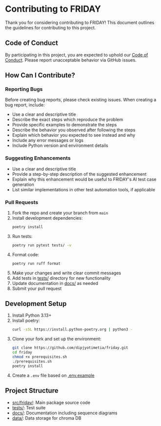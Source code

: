 # Contributing to FRIDAY

Thank you for considering contributing to FRIDAY! This document outlines the guidelines for contributing to this project.

## Code of Conduct

By participating in this project, you are expected to uphold our [Code of Conduct](CODE_OF_CONDUCT.md). Please report unacceptable behavior via GitHub issues.

## How Can I Contribute?

### Reporting Bugs

Before creating bug reports, please check existing issues. When creating a bug report, include:

* Use a clear and descriptive title
* Describe the exact steps which reproduce the problem
* Provide specific examples to demonstrate the steps
* Describe the behavior you observed after following the steps
* Explain which behavior you expected to see instead and why
* Include any error messages or logs
* Include Python version and environment details

### Suggesting Enhancements

* Use a clear and descriptive title
* Provide a step-by-step description of the suggested enhancement
* Explain why this enhancement would be useful to FRIDAY's AI test case generation
* List similar implementations in other test automation tools, if applicable

### Pull Requests

1. Fork the repo and create your branch from `main`
2. Install development dependencies:
   ```sh
   poetry install
   ```
3. Run tests:
   ```sh
   poetry run pytest tests/ -v
   ```
4. Format code:
   ```sh
   poetry run ruff format
   ```
5. Make your changes and write clear commit messages
6. Add tests in [tests/](tests/) directory for new functionality
7. Update documentation in [docs/](docs/) as needed
8. Submit your pull request

## Development Setup

1. Install Python 3.13+
2. Install poetry:
   ```sh 
   curl -sSL https://install.python-poetry.org | python3 -
   ```
3. Clone your fork and set up the environment:
   ```sh
   git clone https://github.com/dipjyotimetia/friday.git
   cd friday
   chmod +x prerequisites.sh
   ./prerequisites.sh
   poetry install
   ```
4. Create a `.env` file based on [.env.example](.env.example)

## Project Structure

- [src/friday/](src/friday/): Main package source code 
- [tests/](tests/): Test suite
- [docs/](docs/): Documentation including sequence diagrams
- [data/](data/): Data storage for chroma DB
